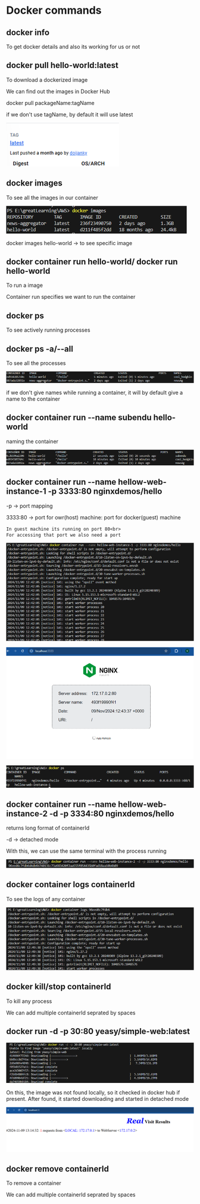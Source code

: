 # Docker commands

## docker info

To get docker details and also its working for us or not

## docker pull hello-world:latest

To download a dockerized image

We can find out the images in Docker Hub

docker pull packageName:tagName

if we don't use tagName, by default it will use latest

![alt text](image-12.png)

## docker images

To see all the images in our container

![alt text](image-13.png)

docker images hello-world -> to see specific image

## docker container run hello-world/ docker run hello-world

To run a image

Container run specifies we want to run the container

## docker ps

To see actively running processes

## docker ps -a/--all

To see all the processes

![alt text](image-14.png)

if we don't give names while running a container, it will by default give a name to the container

## docker container run --name subendu hello-world

naming the container

![alt text](image-15.png)

## docker container run --name hellow-web-instance-1 -p 3333:80 nginxdemos/hello

-p -> port mapping

3333:80 -> port for owr(host) machine: port for docker(guest) machine

    In guest machine its running on port 80<br>
    For accessing that port we also need a port

![alt text](image-16.png)

![alt text](image-17.png)

![alt text](image-18.png)

## docker container run --name hellow-web-instance-2 -d -p 3334:80 nginxdemos/hello

returns long format of containerId

-d -> detached mode

With this, we can use the same terminal with the process running

![alt text](image-19.png)

## docker container logs containerId

To see the logs of any container

![alt text](image-20.png)

## docker kill/stop containerId

To kill any process

We can add multiple containerId seprated by spaces

## docker run -d -p 30:80 yeasy/simple-web:latest

![alt text](image-21.png)

On this, the image was not found locally, so it checked in docker hub if present.
After found, it started downloading and started in detached mode

![alt text](image-22.png)

## docker remove containerId

To remove a container

We can add multiple containerId seprated by spaces
